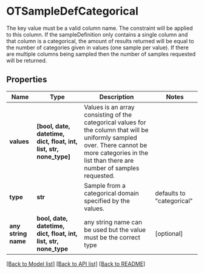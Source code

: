 # OTSampleDefCategorical

The key value must be a valid column name. The constraint will be applied to this column. If the sampleDefinition only contains a single column and that column is a categorical, the amount of  results returned will be equal to the number of categories given in values (one sample per value).  If there are multiple columns being sampled then the number of samples requested will be returned. 

## Properties
Name | Type | Description | Notes
------------ | ------------- | ------------- | -------------
**values** | **[bool, date, datetime, dict, float, int, list, str, none_type]** | Values is an array consisting of the categorical values for the column that will be uniformly sampled over.  There cannot be more categories in the list than there are number of samples requested.  | 
**type** | **str** | Sample from a categorical domain specified by the values.  | defaults to "categorical"
**any string name** | **bool, date, datetime, dict, float, int, list, str, none_type** | any string name can be used but the value must be the correct type | [optional]

[[Back to Model list]](../README.md#documentation-for-models) [[Back to API list]](../README.md#documentation-for-api-endpoints) [[Back to README]](../README.md)


